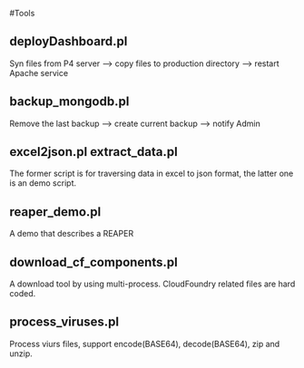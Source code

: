 #Tools
## deployDashboard.pl
Syn files from P4 server --> copy files to production directory --> restart Apache service

## backup_mongodb.pl
Remove the last backup --> create current backup --> notify Admin

## excel2json.pl extract_data.pl
The former script is for traversing data in excel to json format, the latter one is an demo script.

## reaper_demo.pl
A demo that describes a REAPER

## download_cf_components.pl
A download tool by using multi-process. CloudFoundry related files are hard coded. 

## process_viruses.pl
Process viurs files, support encode(BASE64), decode(BASE64), zip and unzip.
